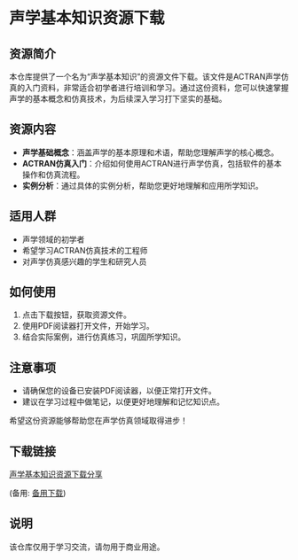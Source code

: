 # 声学基本知识资源下载

## 资源简介

本仓库提供了一个名为“声学基本知识”的资源文件下载。该文件是ACTRAN声学仿真的入门资料，非常适合初学者进行培训和学习。通过这份资料，您可以快速掌握声学的基本概念和仿真技术，为后续深入学习打下坚实的基础。

## 资源内容

- **声学基础概念**：涵盖声学的基本原理和术语，帮助您理解声学的核心概念。
- **ACTRAN仿真入门**：介绍如何使用ACTRAN进行声学仿真，包括软件的基本操作和仿真流程。
- **实例分析**：通过具体的实例分析，帮助您更好地理解和应用所学知识。

## 适用人群

- 声学领域的初学者
- 希望学习ACTRAN仿真技术的工程师
- 对声学仿真感兴趣的学生和研究人员

## 如何使用

1. 点击下载按钮，获取资源文件。
2. 使用PDF阅读器打开文件，开始学习。
3. 结合实际案例，进行仿真练习，巩固所学知识。

## 注意事项

- 请确保您的设备已安装PDF阅读器，以便正常打开文件。
- 建议在学习过程中做笔记，以便更好地理解和记忆知识点。

希望这份资源能够帮助您在声学仿真领域取得进步！

## 下载链接
[声学基本知识资源下载分享](https://pan.quark.cn/s/ff29cc19d5f8) 

(备用: [备用下载](https://pan.baidu.com/s/1LudVtk-5c8-QLBXZkmsIxw?pwd=1234))

## 说明

该仓库仅用于学习交流，请勿用于商业用途。
